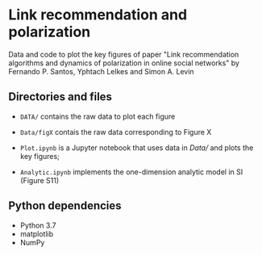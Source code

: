 <h1>Link recommendation and polarization</h1>

Data and code to plot the key figures of paper "Link recommendation algorithms and dynamics of polarization in online social networks" by Fernando P. Santos, Yphtach Lelkes and Simon A. Levin

<h2>Directories and files</h2>

- <code>DATA/</code> contains the raw data to plot each figure

- <code>Data/figX</code> contais the raw data corresponding to Figure X

- <code>Plot.ipynb</code> is a Jupyter notebook that uses data in *Data/* and plots the key figures; 

- <code>Analytic.ipynb</code> implements the one-dimension analytic model in SI (Figure S11)

<h2>Python dependencies</h2>

- Python 3.7
- matplotlib
- NumPy



